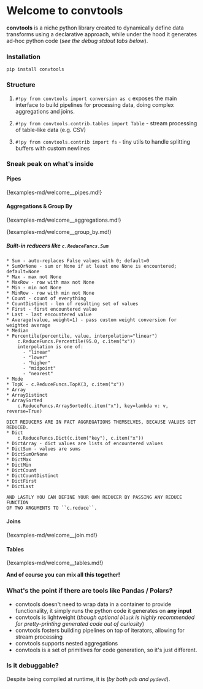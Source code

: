 # Welcome to convtools

**convtools** is a niche python library created to dynamically define data
transforms using a declarative approach, while under the hood it generates
ad-hoc python code (_see the debug stdout tabs below_).

### Installation
```
pip install convtools
```

### Structure

1. `#!py from convtools import conversion as c` exposes the main interface to
   build pipelines for processing data, doing complex aggregations and joins.

1. `#!py from convtools.contrib.tables import Table` - stream processing of
   table-like data (e.g. CSV)

1. `#!py from convtools.contrib import fs` - tiny utils to handle splitting
   buffers with custom newlines


### Sneak peak on what's inside

#### Pipes

{!examples-md/welcome__pipes.md!}

#### Aggregations & Group By

{!examples-md/welcome__aggregations.md!}

{!examples-md/welcome__group_by.md!}

##### Built-in reducers like `c.ReduceFuncs.Sum`
    * Sum - auto-replaces False values with 0; default=0
    * SumOrNone - sum or None if at least one None is encountered; default=None
    * Max - max not None
    * MaxRow - row with max not None
    * Min - min not None
    * MinRow - row with min not None
    * Count - count of everything
    * CountDistinct - len of resulting set of values
    * First - first encountered value
    * Last - last encountered value
    * Average(value, weight=1) - pass custom weight conversion for weighted average
    * Median
    * Percentile(percentile, value, interpolation="linear")
        c.ReduceFuncs.Percentile(95.0, c.item("x"))
        interpolation is one of:
          - "linear"
          - "lower"
          - "higher"
          - "midpoint"
          - "nearest"
    * Mode
    * TopK - c.ReduceFuncs.TopK(3, c.item("x"))
    * Array
    * ArrayDistinct
    * ArraySorted
        c.ReduceFuncs.ArraySorted(c.item("x"), key=lambda v: v, reverse=True)

    DICT REDUCERS ARE IN FACT AGGREGATIONS THEMSELVES, BECAUSE VALUES GET REDUCED.
    * Dict
        c.ReduceFuncs.Dict(c.item("key"), c.item("x"))
    * DictArray - dict values are lists of encountered values
    * DictSum - values are sums
    * DictSumOrNone
    * DictMax
    * DictMin
    * DictCount
    * DictCountDistinct
    * DictFirst
    * DictLast

    AND LASTLY YOU CAN DEFINE YOUR OWN REDUCER BY PASSING ANY REDUCE FUNCTION
    OF TWO ARGUMENTS TO ``c.reduce``.

#### Joins

{!examples-md/welcome__join.md!}

#### Tables

{!examples-md/welcome__tables.md!}


**And of course you can mix all this together!**

### What's the point if there are tools like Pandas / Polars?

* convtools doesn't need to wrap data in a container to provide functionality,
  it simply runs the python code it generates on **any input**
* convtools is lightweight (_though optional `black` is highly recommended for
  pretty-printing generated code out of curiosity_)
* convtools fosters building pipelines on top of iterators, allowing for stream
  processing
* convtools supports nested aggregations
* convtools is a set of primitives for code generation, so it's just different.

### Is it debuggable?
Despite being compiled at runtime, it is (_by both `pdb` and `pydevd`_).
